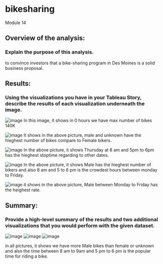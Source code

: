 # bikesharing
Module 14

## Overview of the analysis: 
### Explain the purpose of this analysis.
to convince investors that a bike-sharing program in Des Moines is a solid business proposal.

## Results: 
### Using the visualizations you have in your Tableau Story, describe the results of each visualization underneath the image.
![image](https://user-images.githubusercontent.com/100230706/170909584-5aad3dbe-b3a4-44d1-b59a-88803a9fe5b9.png)
In this image, it shows in 0 hours we have max number of bikes 140K 

![image](https://user-images.githubusercontent.com/100230706/170909915-ffffeb15-9953-45b0-8442-8d171a8c0531.png)
It shows in the above picture, male and unknown have the hieghest number of bikes compare to Female bikers.

![image](https://user-images.githubusercontent.com/100230706/170910032-82521c5d-5389-4f16-8b7a-298cfc51b9ae.png)
In the above picture, it shows Thursday at 8 am and 5pm to 6pm has the hieghest stoptime regarding to other dates.

![image](https://user-images.githubusercontent.com/100230706/170910206-f6577c88-71aa-4738-b1ef-32ee0fc9da3a.png)
In the above picture, it shows Male has the hieghest number of bikers and also 8 am and 5 to 6 pm is the crowdest hours between monday to Friday.


![image](https://user-images.githubusercontent.com/100230706/170910310-8b47d0c7-21eb-4850-bd93-d08ea4cd28d0.png)
it shows in the above picture, Male between Monday to Friday has the heighest rate. 


## Summary: 
### Provide a high-level summary of the results and two additional visualizations that you would perform with the given dataset.
![image](https://user-images.githubusercontent.com/100230706/170910482-44406562-0155-48ac-a4f5-0842ab729e3f.png)
![image](https://user-images.githubusercontent.com/100230706/170910533-a1ca7508-56d2-480f-a0fd-4b6e4c3d3761.png)
![image](https://user-images.githubusercontent.com/100230706/170910563-345e598a-fad1-4045-a8fb-e1e575ae49e8.png)


in all pictures, it shows we have more Male bikes than female or unknown and also the time between 8 am to 9am and 5 pm to 6 pm is the popular time for riding a bike. 
